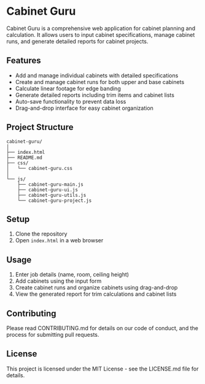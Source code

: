 # Cabinet Guru

Cabinet Guru is a comprehensive web application for cabinet planning and calculation. It allows users to input cabinet specifications, manage cabinet runs, and generate detailed reports for cabinet projects.

## Features

- Add and manage individual cabinets with detailed specifications
- Create and manage cabinet runs for both upper and base cabinets
- Calculate linear footage for edge banding
- Generate detailed reports including trim items and cabinet lists
- Auto-save functionality to prevent data loss
- Drag-and-drop interface for easy cabinet organization

## Project Structure

```
cabinet-guru/
│
├── index.html
├── README.md
├── css/
│   └── cabinet-guru.css
│
└── js/
    ├── cabinet-guru-main.js
    ├── cabinet-guru-ui.js
    ├── cabinet-guru-utils.js
    └── cabinet-guru-project.js
```

## Setup

1. Clone the repository
2. Open `index.html` in a web browser

## Usage

1. Enter job details (name, room, ceiling height)
2. Add cabinets using the input form
3. Create cabinet runs and organize cabinets using drag-and-drop
4. View the generated report for trim calculations and cabinet lists

## Contributing

Please read CONTRIBUTING.md for details on our code of conduct, and the process for submitting pull requests.

## License

This project is licensed under the MIT License - see the LICENSE.md file for details.